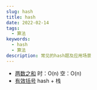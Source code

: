 ```yaml
---
slug: hash
title: hash
date: 2022-02-14
tags:
  - 算法
keywords:
  - hash
  - 算法
description: 常见的hash题及应用场景
---
```


- [两数之和](https://leetcode-cn.com/problems/two-sum/)
  时：O(n) 空：O(n)
- [有效括号](https://leetcode-cn.com/submissions/detail/264620145/)
  hash + 栈
